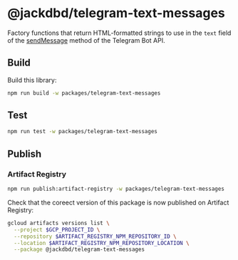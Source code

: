 # @jackdbd/telegram-text-messages

Factory functions that return HTML-formatted strings to use in the `text` field of the [sendMessage](https://core.telegram.org/bots/api#sendmessage) method of the Telegram Bot API.

## Build

Build this library:

```sh
npm run build -w packages/telegram-text-messages
```

## Test

```sh
npm run test -w packages/telegram-text-messages
```

## Publish

### Artifact Registry

```sh
npm run publish:artifact-registry -w packages/telegram-text-messages
```

Check that the coreect version of this package is now published on Artifact Registry:

```sh
gcloud artifacts versions list \
  --project $GCP_PROJECT_ID \
  --repository $ARTIFACT_REGISTRY_NPM_REPOSITORY_ID \
  --location $ARTIFACT_REGISTRY_NPM_REPOSITORY_LOCATION \
  --package @jackdbd/telegram-text-messages
```

